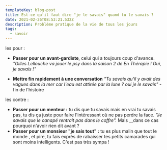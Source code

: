 ```yaml
---
templateKey: blog-post
title: Est-ce qu'il faut dire "je le savais" quand tu le savais ?
date: 2021-02-26T08:53:21.532Z
description: Problème pratique de la vie de tous les jours
tags:
  - savoir
---
```

les pour : 

* **Passer pour un avant-gardiste**, celui qui a toujours coup d'avance. _"Gilles Lellouche va jouer le psy dans la saison 2 de En Thérapie ! Oui, je savais !"_



* **Mettre fin rapidement à une conversation** _"Tu savais qu'il y avait des vagues dans la mer car l'eau est attirée par la lune ? oui je le savais"_ - fin de l'histoire

les contre : 

* **Passer pour un menteur :** tu dis que tu savais mais en vrai tu savais pas, tu dis ça juste pour faire l'intéressant où ne pas perdre la face. _"Je savais que le canapé rentrait pas dans le coffre"._ Mais __dans ce cas pourquoi n'avoir rien dit avant ?
* **Passer pour un monsieur "je sais tout" :** tu es plus malin que tout le monde , et pire, tu fais exprès de rabaisser tes petits camarades qui sont moins intelligents. C'est pas très sympa !

